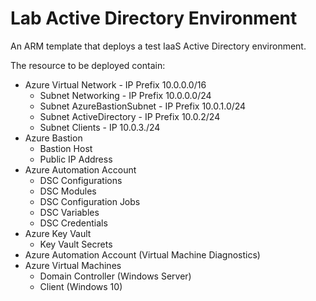# Lab Active Directory Environment
An ARM template that deploys a test IaaS Active Directory environment.

The resource to be deployed contain:
* Azure Virtual Network - IP Prefix 10.0.0.0/16
    * Subnet Networking - IP Prefix 10.0.0.0/24
    * Subnet AzureBastionSubnet - IP Prefix 10.0.1.0/24
    * Subnet ActiveDirectory - IP Prefix 10.0.2/24
    * Subnet Clients - IP 10.0.3./24
* Azure Bastion
    * Bastion Host
    * Public IP Address
* Azure Automation Account
    * DSC Configurations
    * DSC Modules
    * DSC Configuration Jobs
    * DSC Variables
    * DSC Credentials
* Azure Key Vault
    * Key Vault Secrets
* Azure Automation Account (Virtual Machine Diagnostics)
* Azure Virtual Machines
    * Domain Controller (Windows Server)
    * Client (Windows 10)
